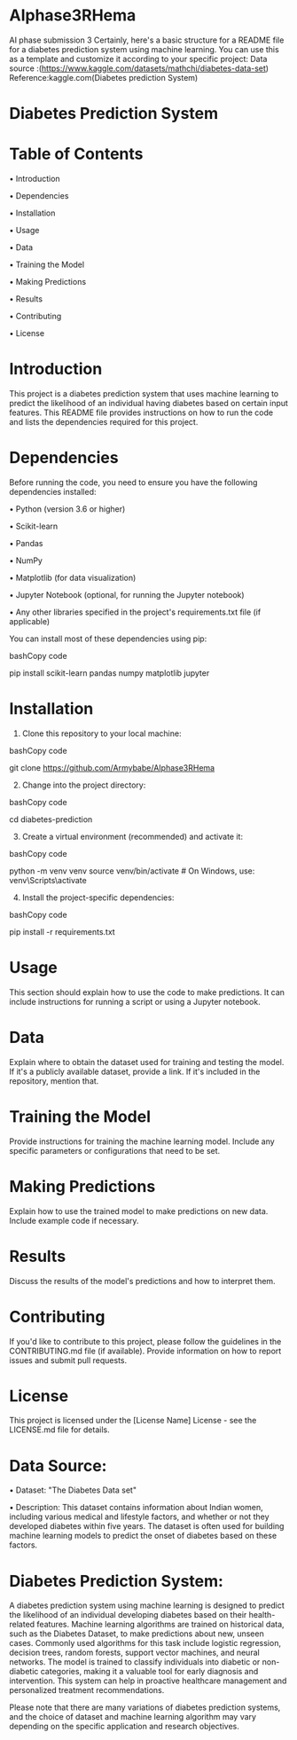 # AIphase3RHema
AI phase submission 3
Certainly, here's a basic structure for a README file for a diabetes prediction system using machine learning. You can use this as a template and customize it according to your specific project:
Data source :(https://www.kaggle.com/datasets/mathchi/diabetes-data-set)
Reference:kaggle.com(Diabetes prediction System)

# Diabetes Prediction System

# Table of Contents

•	Introduction

•	Dependencies

•	Installation

•	Usage

•	Data

•	Training the Model

•	Making Predictions

•	Results

•	Contributing

•	License

# Introduction

This project is a diabetes prediction system that uses machine learning to predict the likelihood of an individual having diabetes based on certain input features. This README file provides instructions on how to run the code and lists the dependencies required for this project.

# Dependencies

Before running the code, you need to ensure you have the following dependencies installed:

•	Python (version 3.6 or higher)

•	Scikit-learn

•	Pandas

•	NumPy

•	Matplotlib (for data visualization)

•	Jupyter Notebook (optional, for running the Jupyter notebook)

•	Any other libraries specified in the project's requirements.txt file (if applicable)

You can install most of these dependencies using pip:

bashCopy code

pip install scikit-learn pandas numpy matplotlib jupyter 

# Installation

1.	Clone this repository to your local machine:

bashCopy code

git clone  https://github.com/Armybabe/AIphase3RHema

2.	Change into the project directory:

bashCopy code

cd diabetes-prediction 

3.	Create a virtual environment (recommended) and activate it:

bashCopy code

python -m venv venv source venv/bin/activate # On Windows, use: venv\Scripts\activate 

4.	Install the project-specific dependencies:

bashCopy code

pip install -r requirements.txt 

# Usage

This section should explain how to use the code to make predictions. It can include instructions for running a script or using a Jupyter notebook.

# Data

Explain where to obtain the dataset used for training and testing the model. If it's a publicly available dataset, provide a link. If it's included in the repository, mention that.

# Training the Model

Provide instructions for training the machine learning model. Include any specific parameters or configurations that need to be set.

# Making Predictions

Explain how to use the trained model to make predictions on new data. Include example code if necessary.

# Results

Discuss the results of the model's predictions and how to interpret them.

# Contributing

If you'd like to contribute to this project, please follow the guidelines in the CONTRIBUTING.md file (if available). Provide information on how to report issues and submit pull requests.

# License

This project is licensed under the [License Name] License - see the LICENSE.md file for details.
# Data Source:

•	Dataset: "The Diabetes Data set"

•	Description: This dataset contains information about  Indian women, including various medical and lifestyle factors, and whether or not they developed diabetes within five years. The dataset is often used for building machine learning models to predict the onset of diabetes based on these factors.

# Diabetes Prediction System:
A diabetes prediction system using machine learning is designed to predict the likelihood of an individual developing diabetes based on their health-related features. Machine learning algorithms are trained on historical data, such as the Diabetes Dataset, to make predictions about new, unseen cases. Commonly used algorithms for this task include logistic regression, decision trees, random forests, support vector machines, and neural networks. The model is trained to classify individuals into diabetic or non-diabetic categories, making it a valuable tool for early diagnosis and intervention. This system can help in proactive healthcare management and personalized treatment recommendations.

Please note that there are many variations of diabetes prediction systems, and the choice of dataset and machine learning algorithm may vary depending on the specific application and research objectives.
